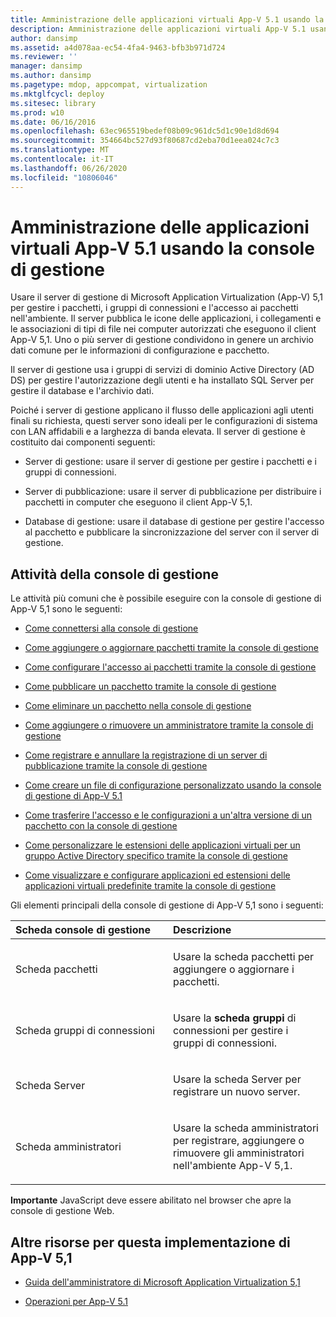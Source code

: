 ```yaml
---
title: Amministrazione delle applicazioni virtuali App-V 5.1 usando la console di gestione
description: Amministrazione delle applicazioni virtuali App-V 5.1 usando la console di gestione
author: dansimp
ms.assetid: a4d078aa-ec54-4fa4-9463-bfb3b971d724
ms.reviewer: ''
manager: dansimp
ms.author: dansimp
ms.pagetype: mdop, appcompat, virtualization
ms.mktglfcycl: deploy
ms.sitesec: library
ms.prod: w10
ms.date: 06/16/2016
ms.openlocfilehash: 63ec965519bedef08b09c961dc5d1c90e1d8d694
ms.sourcegitcommit: 354664bc527d93f80687cd2eba70d1eea024c7c3
ms.translationtype: MT
ms.contentlocale: it-IT
ms.lasthandoff: 06/26/2020
ms.locfileid: "10806046"
---
```

# Amministrazione delle applicazioni virtuali App-V 5.1 usando la console di gestione


Usare il server di gestione di Microsoft Application Virtualization (App-V) 5,1 per gestire i pacchetti, i gruppi di connessioni e l'accesso ai pacchetti nell'ambiente. Il server pubblica le icone delle applicazioni, i collegamenti e le associazioni di tipi di file nei computer autorizzati che eseguono il client App-V 5,1. Uno o più server di gestione condividono in genere un archivio dati comune per le informazioni di configurazione e pacchetto.

Il server di gestione usa i gruppi di servizi di dominio Active Directory (AD DS) per gestire l'autorizzazione degli utenti e ha installato SQL Server per gestire il database e l'archivio dati.

Poiché i server di gestione applicano il flusso delle applicazioni agli utenti finali su richiesta, questi server sono ideali per le configurazioni di sistema con LAN affidabili e a larghezza di banda elevata. Il server di gestione è costituito dai componenti seguenti:

-   Server di gestione: usare il server di gestione per gestire i pacchetti e i gruppi di connessioni.

-   Server di pubblicazione: usare il server di pubblicazione per distribuire i pacchetti in computer che eseguono il client App-V 5,1.

-   Database di gestione: usare il database di gestione per gestire l'accesso al pacchetto e pubblicare la sincronizzazione del server con il server di gestione.

## Attività della console di gestione


Le attività più comuni che è possibile eseguire con la console di gestione di App-V 5,1 sono le seguenti:

-   [Come connettersi alla console di gestione](how-to-connect-to-the-management-console-51.md)

-   [Come aggiungere o aggiornare pacchetti tramite la console di gestione](how-to-add-or-upgrade-packages-by-using-the-management-console-51-gb18030.md)

-   [Come configurare l'accesso ai pacchetti tramite la console di gestione](how-to-configure-access-to-packages-by-using-the-management-console-51.md)

-   [Come pubblicare un pacchetto tramite la console di gestione](how-to-publish-a-package-by-using-the-management-console-51.md)

-   [Come eliminare un pacchetto nella console di gestione](how-to-delete-a-package-in-the-management-console-51.md)

-   [Come aggiungere o rimuovere un amministratore tramite la console di gestione](how-to-add-or-remove-an-administrator-by-using-the-management-console51.md)

-   [Come registrare e annullare la registrazione di un server di pubblicazione tramite la console di gestione](how-to-register-and-unregister-a-publishing-server-by-using-the-management-console51.md)

-   [Come creare un file di configurazione personalizzato usando la console di gestione di App-V 5.1](how-to-create-a-custom-configuration-file-by-using-the-app-v-51-management-console.md)

-   [Come trasferire l'accesso e le configurazioni a un'altra versione di un pacchetto con la console di gestione](how-to-transfer-access-and-configurations-to-another-version-of-a-package-by-using-the-management-console51.md)

-   [Come personalizzare le estensioni delle applicazioni virtuali per un gruppo Active Directory specifico tramite la console di gestione](how-to-customize-virtual-applications-extensions-for-a-specific-ad-group-by-using-the-management-console51.md)

-   [Come visualizzare e configurare applicazioni ed estensioni delle applicazioni virtuali predefinite tramite la console di gestione](how-to-view-and-configure-applications-and-default-virtual-application-extensions-by-using-the-management-console-beta.md)

Gli elementi principali della console di gestione di App-V 5,1 sono i seguenti:

<table>
<colgroup>
<col width="50%" />
<col width="50%" />
</colgroup>
<thead>
<tr class="header">
<th align="left">Scheda console di gestione</th>
<th align="left">Descrizione</th>
</tr>
</thead>
<tbody>
<tr class="odd">
<td align="left"><p>Scheda pacchetti</p></td>
<td align="left"><p>Usare la <strong> </strong> scheda pacchetti per aggiungere o aggiornare i pacchetti.</p></td>
</tr>
<tr class="even">
<td align="left"><p>Scheda gruppi di connessioni</p></td>
<td align="left"><p>Usare la <strong> scheda gruppi </strong> di connessioni per gestire i gruppi di connessioni.</p></td>
</tr>
<tr class="odd">
<td align="left"><p>Scheda Server</p></td>
<td align="left"><p>Usare la <strong> </strong> scheda Server per registrare un nuovo server.</p></td>
</tr>
<tr class="even">
<td align="left"><p>Scheda amministratori</p></td>
<td align="left"><p>Usare la <strong> </strong> scheda amministratori per registrare, aggiungere o rimuovere gli amministratori nell'ambiente App-V 5,1.</p></td>
</tr>
</tbody>
</table>

 

**Importante**  JavaScript deve essere abilitato nel browser che apre la console di gestione Web.

 






## <a href="" id="other-resources-for-this-app-v-5-1-deployment-"></a>Altre risorse per questa implementazione di App-V 5,1


-   [Guida dell'amministratore di Microsoft Application Virtualization 5,1](microsoft-application-virtualization-51-administrators-guide.md)

-   [Operazioni per App-V 5.1](operations-for-app-v-51.md)

 

 





